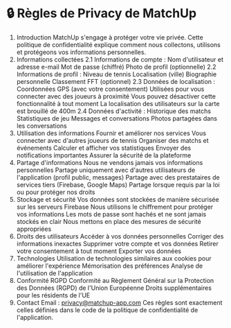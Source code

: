 # 🔒 Règles de Privacy de MatchUp
1. Introduction
MatchUp s'engage à protéger votre vie privée. Cette politique de confidentialité explique comment nous collectons, utilisons et protégeons vos informations personnelles.
2. Informations collectées
2.1 Informations de compte :
Nom d'utilisateur et adresse e-mail
Mot de passe (chiffré)
Photo de profil (optionnelle)
2.2 Informations de profil :
Niveau de tennis
Localisation (ville)
Biographie personnelle
Classement FFT (optionnel)
2.3 Données de localisation :
Coordonnées GPS (avec votre consentement)
Utilisées pour vous connecter avec des joueurs à proximité
Vous pouvez désactiver cette fonctionnalité à tout moment
La localisation des utilisateurs sur la carte est brouillé de 400m 
2.4 Données d'activité :
Historique des matchs
Statistiques de jeu
Messages et conversations
Photos partagées dans les conversations
2. Utilisation des informations
Fournir et améliorer nos services
Vous connecter avec d'autres joueurs de tennis
Organiser des matchs et événements
Calculer et afficher vos statistiques
Envoyer des notifications importantes
Assurer la sécurité de la plateforme
3. Partage d'informations
Nous ne vendons jamais vos informations personnelles
Partage uniquement avec d'autres utilisateurs de l'application (profil public, messages)
Partage avec des prestataires de services tiers (Firebase, Google Maps)
Partage lorsque requis par la loi ou pour protéger nos droits
4. Stockage et sécurité
Vos données sont stockées de manière sécurisée sur les serveurs Firebase
Nous utilisons le chiffrement pour protéger vos informations
Les mots de passe sont hachés et ne sont jamais stockés en clair
Nous mettons en place des mesures de sécurité appropriées
5. Droits des utilisateurs
Accéder à vos données personnelles
Corriger des informations inexactes
Supprimer votre compte et vos données
Retirer votre consentement à tout moment
Exporter vos données
6. Technologies
Utilisation de technologies similaires aux cookies pour améliorer l'expérience
Mémorisation des préférences
Analyse de l'utilisation de l'application
7. Conformité RGPD
Conformité au Règlement Général sur la Protection des Données (RGPD) de l'Union Européenne
Droits supplémentaires pour les résidents de l'UE
8. Contact
Email : privacy@matchup-app.com
Ces règles sont exactement celles définies dans le code de la politique de confidentialité de l'application.



